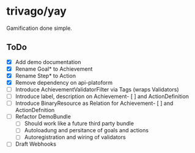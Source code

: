 trivago/yay
===

Gamification done simple.

## ToDo

- [x] Add demo documentation
- [x] Rename Goal* to Achievement
- [X] Rename Step* to Action
- [X] Remove dependency on api-platoform
- [ ] Introduce AchievementValidatorFilter via Tags (wraps Validators)
- [ ] Introduce label, description on Achievement- [ ] and ActionDefinition
- [ ] Introduce BinaryResource as Relation for Achievement- [ ] and ActionDefnition
- [ ] Refactor DemoBundle 
    - [ ] Should work like a future third party bundle
    - [ ] Autoloadung and persitance of goals and actions
    - [ ] Autoregistration and wiring of validators
- [ ] Draft Webhooks
